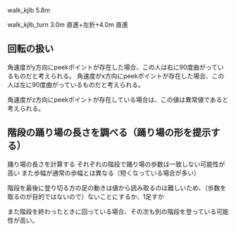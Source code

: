 walk_kjlb 5.8m

walk_kjlb_turn 3.0m 直進+左折+4.0m 直進

## 回転の扱い

角速度がy方向にpeekポイントが存在した場合、この人は右に90度曲がっているものだと考えられる。
角速度がx方向にpeekポイントが存在した場合、この人は左に90度曲がっているものだと考えられる。

角速度がz方向にpeekポイントが存在している場合は、この値は異常値であると考えられる。

## 階段の踊り場の長さを調べる（踊り場の形を提示する）

踊り場の長さを計算する
それぞれの階段で踊り場の歩数は一致しない可能性が高い
また歩幅が通常の歩幅とは異なる（短くなっている場合が多い）

階段を最後に登り切る方の足の動きは値から読み取るのは難しいため、（歩数を取るのが目的ではないので）ないことにするか、1足すか

また階段を終わったときに回っている場合、その次も別の階段を登っている可能性が高い。
